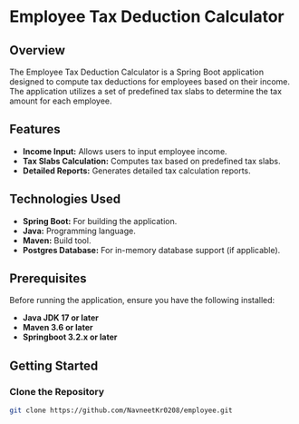 # Employee Tax Deduction Calculator

## Overview

The Employee Tax Deduction Calculator is a Spring Boot application designed to compute tax deductions for employees based on their income. The application utilizes a set of predefined tax slabs to determine the tax amount for each employee.

## Features

- **Income Input:** Allows users to input employee income.
- **Tax Slabs Calculation:** Computes tax based on predefined tax slabs.
- **Detailed Reports:** Generates detailed tax calculation reports.

## Technologies Used

- **Spring Boot:** For building the application.
- **Java:** Programming language.
- **Maven:** Build tool.
- **Postgres Database:** For in-memory database support (if applicable).

## Prerequisites

Before running the application, ensure you have the following installed:

- **Java JDK 17 or later**
- **Maven 3.6 or later**
- **Springboot 3.2.x or later**
## Getting Started

### Clone the Repository

```bash
git clone https://github.com/NavneetKr0208/employee.git